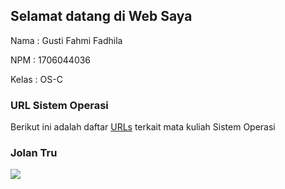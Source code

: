 ## Selamat datang di Web Saya

Nama	: Gusti Fahmi Fadhila

NPM		: 1706044036

Kelas	: OS-C

### URL Sistem Operasi

Berikut ini adalah daftar [URLs](URLs/) terkait mata kuliah Sistem Operasi

### Jolan Tru
<img src="https://mk0brownsnation85l0k.kinstacdn.com/wp-content/uploads/2020/05/1024px-Elvis_Presley_1958.jpg">